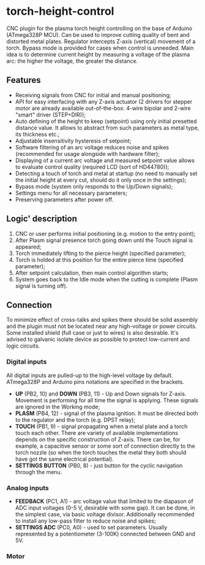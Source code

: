 # torch-height-control
CNC plugin for the plasma torch height controlling on the base of Arduino (ATmega328P MCU). Can be used to improve cutting quality of bent and distorted metal plates. Regulator intercepts Z-axis (vertical) movement of a torch. Bypass mode is provided for cases when control is unneeded. Main idea is to determine current height by measuring a voltage of the plasma arc: the higher the voltage, the greater the distance.


## Features
  - Receiving signals from CNC for initial and manual positioning;
  - API for easy interfacing with any Z-axis actuator (2 drivers for stepper motor are already available out-of-the-box: 4-wire bipolar and 2-wire "smart" driver (STEP+DIR));
  - Auto defining of the height to keep (setpoint) using only initial presetted distance value. It allows to abstract from such parameters as metal type, its thickness etc.;
  - Adjustable insensitivity hysteresis of setpoint;
  - Software filtering of an arc voltage reduces noise and spikes (recommended for usage alongside with hardware filter);
  - Displaying of a current arc voltage and measured setpoint value allows to evaluate control quality (required LCD (sort of HD44780));
  - Detecting a touch of torch and metal at startup (no need to manually set the initial height at every cut, should do it only once in the settings);
  - Bypass mode (system only responds to the Up/Down signals);
  - Settings menu for all necessary parameters;
  - Preserving parameters after power off.


## Logic' description
  1. CNC or user performs initial positioning (e.g. motion to the entry point);
  2. After Plasm signal presence torch going down until the Touch signal is appeared;
  3. Torch immediately lifting to the pierce height (specified parameter);
  4. Torch is holded at this position for the entire pierce time (specified parameter);
  5. After setpoint calculation, then main control algorithm starts;
  6. System goes back to the Idle mode when the cutting is complete (Plasm signal is turning off).


## Connection
To minimize effect of cross-talks and spikes there should be solid assembly and the plugin must not be located near any high-voltage or power circuits. Some installed shield (full case or just to wires) is also desirable. It's advised to galvanic isolate device as possible to protect low-current and logic circuits.

### Digital inputs
All digital inputs are pulled-up to the high-level voltage by default. ATmega328P and Arduino pins notations are specified in the brackets.
  - **UP** (PB2, 10) and **DOWN** (PB3, 11) - Up and Down signals for Z-axis. Movement is performing for all time the signal is applying. These signals are ignored in the Working mode;
  - **PLASM** (PB4, 12) - signal of the plasma ignition. It must be directed both to the regulator and the torch (e.g. DPST relay);
  - **TOUCH** (PB1, 9) - signal propagating when a metal plate and a torch touch each other. There are variety of available implementations depends on the specific construction of Z-axis. There can be, for example, a capacitive sensor or some sort of connection directly to the torch nozzle (so when the torch touches the metal they both should have got the same electrical potential).
  - **SETTINGS BUTTON** (PB0, 8) - just button for the cyclic navigation through the menu.

### Analog inputs
  - **FEEDBACK** (PC1, A1) - arc voltage value that limited to the diapason of ADC input voltages (0-5 V, desirable with some gap). It can be done, in the simplest case, via basic voltage divisor. Additionally recommended to install any low-pass filter to reduce noise and spikes;
  - **SETTINGS ADC** (PC0, A0) - used to set parameters. Usually represented by a potentiometer (3-100K) connected between GND and 5V.

### Motor

